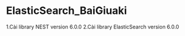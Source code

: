 # ElasticSearch_BaiGiuaki
1.Cài library NEST version 6.0.0
2.Cài library ElasticSearch version 6.0.0
